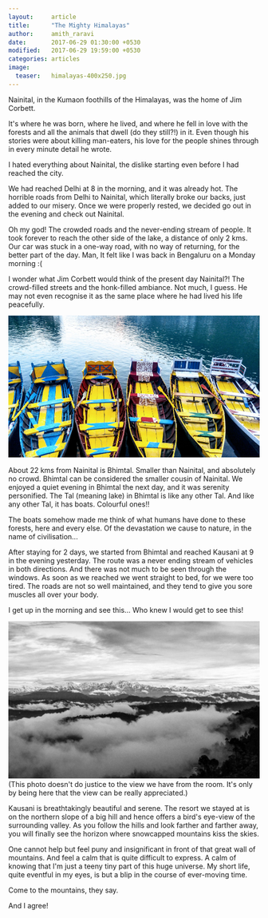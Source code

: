 ```yaml
---
layout:     article
title:      "The Mighty Himalayas"
author:     amith_raravi
date:       2017-06-29 01:30:00 +0530
modified:   2017-06-29 19:59:00 +0530
categories: articles
image:
  teaser:   himalayas-400x250.jpg
---
```


Nainital, in the Kumaon foothills of the Himalayas, was the home of Jim Corbett.

It's where he was born, where he lived, and where he fell in love with the forests and all the animals that dwell (do they still?!) in it. Even though his stories were about killing man-eaters, his love for the people shines through in every minute detail he wrote.

I hated everything about Nainital, the dislike starting even before I had reached the city.

We had reached Delhi at 8 in the morning, and it was already hot. The horrible roads from Delhi to Nainital, which literally broke our backs, just added to our misery. Once we were properly rested, we decided go out in the evening and check out Nainital.

Oh my god! The crowded roads and the never-ending stream of people. It took forever to reach the other side of the lake, a distance of only 2 kms. Our car was stuck in a one-way road, with no way of returning, for the better part of the day. Man, It felt like I was back in Bengaluru on a Monday morning :(

I wonder what Jim Corbett would think of the present day Nainital?! The crowd-filled streets and the honk-filled ambiance. Not much, I guess. He may not even recognise it as the same place where he had lived his life peacefully.

![image](/images/boats.jpg)

About 22 kms from Nainital is Bhimtal. Smaller than Nainital, and absolutely no crowd. Bhimtal can be considered the smaller cousin of Nainital. We enjoyed a quiet evening in Bhimtal the next day, and it was serenity personified. The Tal (meaning lake) in Bhimtal is like any other Tal. And like any other Tal, it has boats. Colourful ones!!

The boats somehow made me think of what humans have done to these forests, here and every else. Of the devastation we cause to nature, in the name of civilisation...

After staying for 2 days, we started from Bhimtal and reached Kausani at 9 in the evening yesterday. The route was a never ending stream of vehicles in both directions. And there was not much to be seen through the windows. As soon as we reached we went straight to bed, for we were too tired. The roads are not so well maintained, and they tend to give you sore muscles all over your body.

I get up in the morning and see this... Who knew I would get to see this!

![image](/images/himalayas.jpg)
(This photo doesn't do justice to the view we have from the room. It's only by being here that the view can be really appreciated.)

Kausani is breathtakingly beautiful and serene. The resort we stayed at is on the northern slope of a big hill and hence offers a bird's eye-view of the surrounding valley. As you follow the hills and look farther and farther away, you will finally see the horizon where snowcapped mountains kiss the skies.

One cannot help but feel puny and insignificant in front of that great wall of mountains. And feel a calm that is quite difficult to express. A calm of knowing that I'm just a teeny tiny part of this huge universe. My short life, quite eventful in my eyes, is but a blip in the course of ever-moving time.

Come to the mountains, they say.

And I agree!
